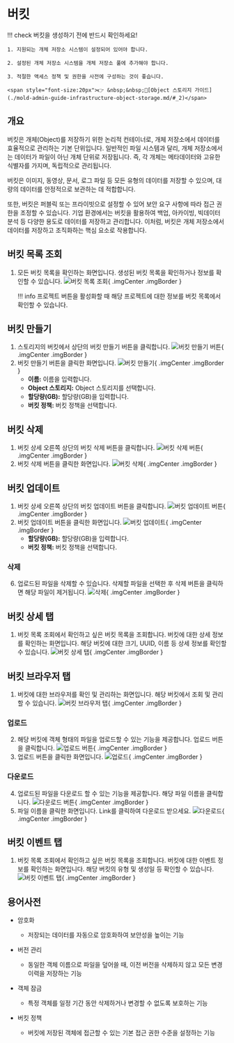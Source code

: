 
# 버킷
!!! check
    버킷을 생성하기 전에 반드시 확인하세요!

    1. 지원되는 개체 저장소 시스템이 설정되어 있어야 합니다.

    2. 설정된 개체 저장소 시스템을 개체 저장소 풀에 추가해야 합니다.

    3. 적절한 액세스 정책 및 권한을 사전에 구성하는 것이 좋습니다.

    <span style="font-size:20px">👉 &nbsp;&nbsp;🔗[Object 스토리지 가이드](./mold-admin-guide-infrastructure-object-storage.md/#_2)</span>

## 개요

버킷은 개체(Object)를 저장하기 위한 논리적 컨테이너로, 개체 저장소에서 데이터를 효율적으로 관리하는 기본 단위입니다.
일반적인 파일 시스템과 달리, 개체 저장소에서는 데이터가 파일이 아닌 개체 단위로 저장됩니다. 즉, 각 개체는 메타데이터와 고유한 식별자를 가지며, 독립적으로 관리됩니다.

버킷은 이미지, 동영상, 문서, 로그 파일 등 모든 유형의 데이터를 저장할 수 있으며, 대량의 데이터를 안정적으로 보관하는 데 적합합니다.

또한, 버킷은 퍼블릭 또는 프라이빗으로 설정할 수 있어 보안 요구 사항에 따라 접근 권한을 조정할 수 있습니다.
기업 환경에서는 버킷을 활용하여 백업, 아카이빙, 빅데이터 분석 등 다양한 용도로 데이터를 저장하고 관리합니다.
이처럼, 버킷은 개체 저장소에서 데이터를 저장하고 조직화하는 핵심 요소로 작용합니다.

## 버킷 목록 조회
1. 모든 버킷 목록을 확인하는 화면입니다. 생성된 버킷 목록을 확인하거나 정보를 확인할 수 있습니다.
    ![버킷 목록 조회](../../assets/images/admin-guide/mold/storage/bucket/bucket-dashboard.png){ .imgCenter .imgBorder }

    !!! info
        프로젝트 버튼을 활성화할 때 해당 프로젝트에 대한 정보를 버킷 목록에서 확인할 수 있습니다.

## 버킷 만들기
1. 스토리지의 버킷에서 상단의 버킷 만들기 버튼을 클릭합니다.
    ![버킷 만들기 버튼](../../assets/images/admin-guide/mold/storage/bucket/bucket-create-01.png){ .imgCenter .imgBorder }
2. 버킷 만들기 버튼을 클릭한 화면입니다.
    ![버킷 만들기](../../assets/images/admin-guide/mold/storage/bucket/bucket-create-02.png){ .imgCenter .imgBorder }
    - **이름:** 이름을 입력합니다.
    - **Object 스토리지:** Object 스토리지를 선택합니다.
    - **할당량(GB):** 할당량(GB)을 입력합니다.
    - **버킷 정책:** 버킷 정책을 선택합니다.

## 버킷 삭제
1. 버킷 상세 오른쪽 상단의 버킷 삭제 버튼을 클릭합니다.
    ![버킷 삭제 버튼](../../assets/images/admin-guide/mold/storage/bucket/bucket-delete-01.png){ .imgCenter .imgBorder }
2. 버킷 삭제 버튼을 클릭한 화면입니다.
    ![버킷 삭제](../../assets/images/admin-guide/mold/storage/bucket/bucket-delete-02.png){ .imgCenter .imgBorder }

## 버킷 업데이트
1. 버킷 상세 오른쪽 상단의 버킷 업데이트 버튼을 클릭합니다.
    ![버킷 업데이트 버튼](../../assets/images/admin-guide/mold/storage/bucket/bucket-update-01.png){ .imgCenter .imgBorder }
2. 버킷 업데이트 버튼을 클릭한 화면입니다.
    ![버킷 업데이트](../../assets/images/admin-guide/mold/storage/bucket/bucket-update-02.png){ .imgCenter .imgBorder }
    - **할당량(GB):** 할당량(GB)을 입력합니다.
    - **버킷 정책:** 버킷 정책을 선택합니다.

### 삭제
6. 업로드된 파일을 삭제할 수 있습니다. 삭제할 파일을 선택한 후 삭제 버튼을 클릭하면 해당 파일이 제거됩니다.
    ![삭제](../../assets/images/admin-guide/mold/storage/bucket/bucket-browser-delete.png){ .imgCenter .imgBorder }

## 버킷 상세 탭
1. 버킷 목록 조회에서 확인하고 싶은 버킷 목록을 조회합니다. 버킷에 대한 상세 정보를 확인하는 화면입니다. 해당 버킷에 대한 크기, UUID, 이름 등 상세 정보를 확인할 수 있습니다.
    ![버킷 상세 탭](../../assets/images/admin-guide/mold/storage/bucket/bucket-detail-info.png){ .imgCenter .imgBorder }

## 버킷 브라우저 탭
1. 버킷에 대한 브라우저를 확인 및 관리하는 화면입니다. 해당 버킷에서 조회 및 관리할 수 있습니다.
    ![버킷 브라우저 탭](../../assets/images/admin-guide/mold/storage/bucket/bucket-browser.png){ .imgCenter .imgBorder }

### 업로드
2. 해당 버킷에 객체 형태의 파일을 업로드할 수 있는 기능을 제공합니다. 업로드 버튼을 클릭합니다.
    ![업로드 버튼](../../assets/images/admin-guide/mold/storage/bucket/bucket-browser-upload-01.png){ .imgCenter .imgBorder }
3. 업로드 버튼을 클릭한 화면입니다.
    ![업로드](../../assets/images/admin-guide/mold/storage/bucket/bucket-browser-upload-02.png){ .imgCenter .imgBorder }

### 다운로드
4. 업로드된 파일을 다운로드 할 수 있는 기능을 제공합니다. 해당 파일 이름을 클릭합니다.
    ![다운로드 버튼](../../assets/images/admin-guide/mold/storage/bucket/bucket-browser-download-01.png){ .imgCenter .imgBorder }
5. 파일 이름을 클릭한 화면입니다. Link를 클릭하여 다운로드 받으세요.
    ![다운로드](../../assets/images/admin-guide/mold/storage/bucket/bucket-browser-download-02.png){ .imgCenter .imgBorder }

## 버킷 이벤트 탭
1. 버킷 목록 조회에서 확인하고 싶은 버킷 목록을 조회합니다. 버킷에 대한 이벤트 정보를 확인하는 화면입니다. 해당 버킷의 유형 및 생성일 등 확인할 수 있습니다.
    ![버킷 이벤트 탭](../../assets/images/admin-guide/mold/storage/bucket/bucket-event.png){ .imgCenter .imgBorder }

## 용어사전
* 암호화
    * 저장되는 데이터를 자동으로 암호화하여 보안성을 높이는 기능

* 버전 관리
    * 동일한 객체 이름으로 파일을 덮어쓸 때, 이전 버전을 삭제하지 않고 모든 변경 이력을 저장하는 기능

* 객체 잠금
    * 특정 객체를 일정 기간 동안 삭제하거나 변경할 수 없도록 보호하는 기능

* 버킷 정책
    * 버킷에 저장된 객체에 접근할 수 있는 기본 접근 권한 수준을 설정하는 기능
